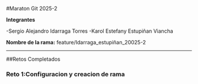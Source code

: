 #Maraton Git 2025-2

**Integrantes**

-Sergio Alejandro Idarraga Torres
-Karol Estefany Estupiñan Viancha

**Nombre de la rama:** feature/Idarraga_estupiñan_20025-2

---
##Retos Completados

### Reto 1:Configuracion y creacion de rama